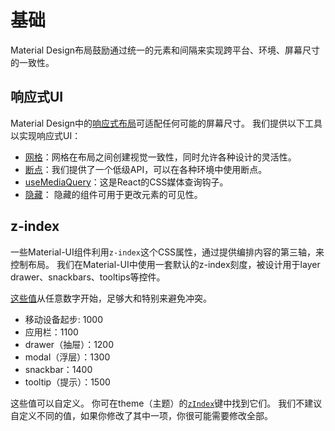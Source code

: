 # 基础

<p class="description">Material Design布局鼓励通过统一的元素和间隔来实现跨平台、环境、屏幕尺寸的一致性。</p>

## 响应式UI

Material Design中的[响应式布局](https://material.io/design/layout/responsive-layout-grid.html)可适配任何可能的屏幕尺寸。 我们提供以下工具以实现响应式UI：

- [网格](/layout/grid/)：网格在布局之间创建视觉一致性，同时允许各种设计的灵活性。
- [断点](/layout/breakpoints/)：我们提供了一个低级API，可以在各种环境中使用断点。
- [useMediaQuery](/layout/use-media-query/)：这是React的CSS媒体查询钩子。
- [隐藏](/layout/hidden/)： 隐藏的组件可用于更改元素的可见性。

## z-index

一些Material-UI组件利用`z-index`这个CSS属性，通过提供编排内容的第三轴，来控制布局。 我们在Material-UI中使用一套默认的z-index刻度，被设计用于layer drawer、snackbars、tooltips等控件。

[这些值](https://github.com/mui-org/material-ui/blob/master/packages/material-ui/src/styles/zIndex.js)从任意数字开始，足够大和特别来避免冲突。

- 移动设备起步: 1000
- 应用栏：1100
- drawer（抽屉）：1200
- modal（浮层）：1300
- snackbar：1400
- tooltip（提示）：1500

这些值可以自定义。 你可在theme（主题）的[`zIndex`](/customization/default-theme/?expend-path=$.zIndex)键中找到它们。 我们不建议自定义不同的值，如果你修改了其中一项，你很可能需要修改全部。